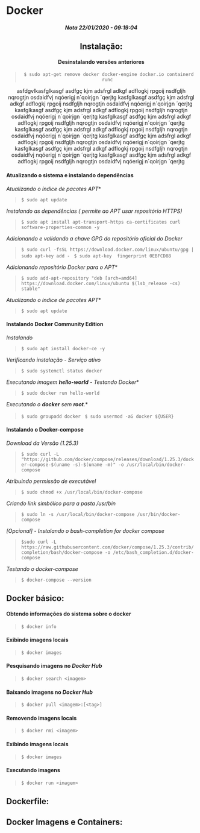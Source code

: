 Docker
========================

<div align='center'> 

##### Nota 22/01/2020 - 09:19:04 

## Instalação:
#### Desinstalando versões anteriores
> ```$ sudo apt-get remove docker docker-engine docker.io containerd runc ```

asfdgvlkasfglkasgf asdfgç kjm adsfrgl adkgf adflogkj rpgoij nsdfgljh nqrogtjn osdaidfvj nqóerigj n´qoirjgn ´qerjtg kasfglkasgf asdfgç kjm adsfrgl adkgf adflogkj rpgoij nsdfgljh nqrogtjn osdaidfvj nqóerigj n´qoirjgn ´qerjtg kasfglkasgf asdfgç kjm adsfrgl adkgf adflogkj rpgoij nsdfgljh nqrogtjn osdaidfvj nqóerigj n´qoirjgn ´qerjtg kasfglkasgf asdfgç kjm adsfrgl adkgf adflogkj rpgoij nsdfgljh nqrogtjn osdaidfvj nqóerigj n´qoirjgn ´qerjtg kasfglkasgf asdfgç kjm adsfrgl adkgf adflogkj rpgoij nsdfgljh nqrogtjn osdaidfvj nqóerigj n´qoirjgn ´qerjtg kasfglkasgf asdfgç kjm adsfrgl adkgf adflogkj rpgoij nsdfgljh nqrogtjn osdaidfvj nqóerigj n´qoirjgn ´qerjtg kasfglkasgf asdfgç kjm adsfrgl adkgf adflogkj rpgoij nsdfgljh nqrogtjn osdaidfvj nqóerigj n´qoirjgn ´qerjtg kasfglkasgf asdfgç kjm adsfrgl adkgf adflogkj rpgoij nsdfgljh nqrogtjn osdaidfvj nqóerigj n´qoirjgn ´qerjtg

</div>

#### Atualizando o sistema e instalando dependências
 *Atualizando o índice de pacotes APT** 
> ```$ sudo apt update ```

 *Instalando as dependências ( permite ao APT usar repositório HTTPS)*
 
> ```$ sudo apt install apt-transport-https ca-certificates curl software-properties-common -y ```

 *Adicionando e validando a chave GPG do repositório oficial do Docker* 
 
> ```$ sudo curl -fsSL https://download.docker.com/linux/ubuntu/gpg | sudo apt-key add - ```
> ```$ sudo apt-key  fingerprint 0EBFCD88 ```

*Adicionando repositório Docker para o APT**

> ```$ sudo add-apt-repository "deb [arch=amd64] https://download.docker.com/linux/ubuntu $(lsb_release -cs) stable" ```

 *Atualizando o índice de pacotes APT** 

> ```$ sudo apt update```

#### Instalando Docker Community Edition

*Instalando*

> ```$ sudo apt install docker-ce -y```

*Verificando instalação - Serviço ativo*

> ```$ sudo systemctl status docker ```

*Executando imagem **hello-world** - Testando Docker**

> ```$ sudo docker run hello-world ```

*Executando o **docker** sem **root**.**

> ```$ sudo groupadd docker ```
> ```$ sudo usermod -aG docker ${USER} ```

#### Instalando o Docker-compose

*Download da Versão (1.25.3)*

> ```$ sudo curl -L "https://github.com/docker/compose/releases/download/1.25.3/docker-compose-$(uname -s)-$(uname -m)" -o /usr/local/bin/docker-compose```

*Atribuindo permissão de executável*

> ```$ sudo chmod +x /usr/local/bin/docker-compose```

*Criando link simbólico para a pasta /usr/bin*

> ```$ sudo ln -s /usr/local/bin/docker-compose /usr/bin/docker-compose```

*[Opcional] - Instalando o bash-completion for docker compose*
> ```$sudo curl -L https://raw.githubusercontent.com/docker/compose/1.25.3/contrib/completion/bash/docker-compose -o /etc/bash_completion.d/docker-compose```


*Testando o docker-compose*

> ```$ docker-compose --version```


## Docker básico:
#### Obtendo informações do sistema sobre o docker
> ```$ docker info ```

#### Exibindo imagens locais
> ```$ docker images```

#### Pesquisando imagens no *Docker Hub*
> ```$ docker search <imagem> ```

#### Baixando imagens no *Docker Hub*
> ```$ docker pull <imagem>:[<tag>] ```

#### Removendo imagens locais
> ```$ docker rmi <imagem>```

#### Exibindo imagens locais
> ```$ docker images```

#### Executando imagens 
> ```$ docker run <imagem>```

## Dockerfile:

## Docker Imagens e Containers:
